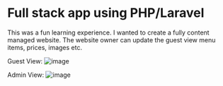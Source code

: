 # Full stack app using PHP/Laravel

This was a fun learning experience. I wanted to create a fully content managed website.
The website owner can update the guest view menu items, prices, images etc.

Guest View:
![image](https://i.imgur.com/eDLXq8L.jpg)

Admin View:
![image](https://i.imgur.com/hYmh3Id.png)
